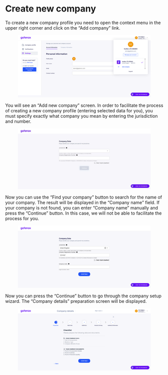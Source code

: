 # Create new company

To create a new company profile you need to open the context menu in the upper right corner and click on the “Add company” link.

<figure><img src="../../.gitbook/assets/settings_manage.png" alt=""><figcaption></figcaption></figure>

You will see an “Add new company” screen. In order to facilitate the process of creating a new company profile (entering selected data for you), you must specify exactly what company you mean by entering the jurisdiction and number.

<figure><img src="../../.gitbook/assets/company_add.png" alt=""><figcaption></figcaption></figure>

Now you can use the “Find your company” button to search for the name of your company. The result will be displayed in the “Company name” field. If your company is not found, you can enter “Company name” manually and press the “Continue” button. In this case, we will not be able to facilitate the process for you.

<figure><img src="../../.gitbook/assets/company_add2.png" alt=""><figcaption></figcaption></figure>

Now you can press the “Continue” button to go through the company setup wizard. The “Company details” preparation screen will be displayed.

<figure><img src="../../.gitbook/assets/company_add4.png" alt=""><figcaption></figcaption></figure>
